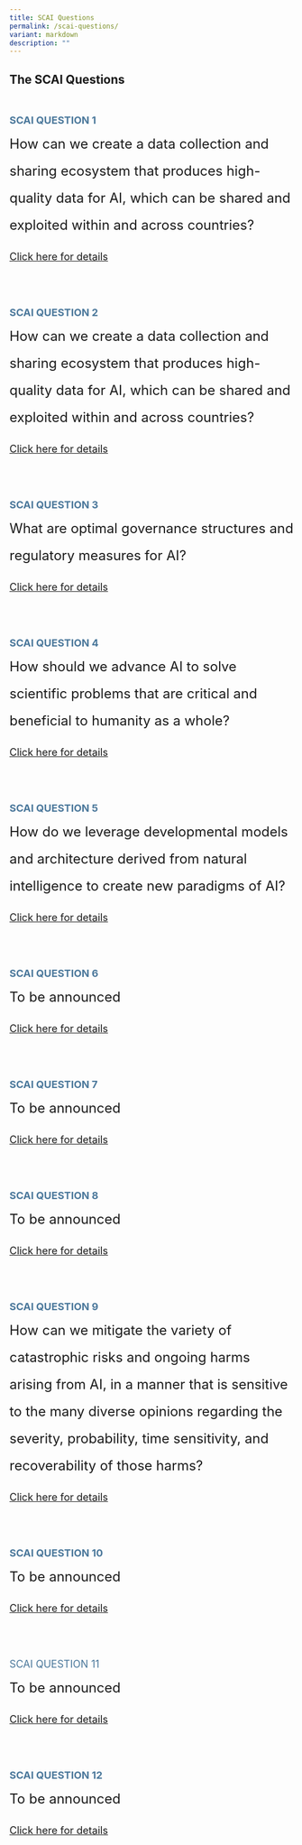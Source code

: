 ```yaml
---
title: SCAI Questions
permalink: /scai-questions/
variant: markdown
description: ""
---
```

## The SCAI Questions

<div style="padding: 25px 0px 0px 0px;"></div>

<div style="font-size:18px; line-height:2; color: #4b789b"><b>SCAI QUESTION 1</b></div>
<div style="font-size:24px; line-height:2;">How can we create a data collection and sharing ecosystem that produces high-quality data for AI, which can be shared and exploited within and across countries?<br></div>
<div style="font-size:18px; line-height:3.5;"><a href="/scai-question-1/">Click here for details</a>

<div style="padding: 50px 0px 0px 0px;"></div>

<div style="font-size:18px; line-height:2; color: #4b789b"><b>SCAI QUESTION 2</b></div>
<div style="font-size:24px; line-height:2;">How can we create a data collection and sharing ecosystem that produces high-quality data for AI, which can be shared and exploited within and across countries?<br></div>
<div style="font-size:18px; line-height:3.5;"><a href="/scai-question-2/">Click here for details</a>

<div style="padding: 50px 0px 0px 0px;"></div>

<div style="font-size:18px; line-height:2; color: #4b789b"><b>SCAI QUESTION 3</b></div>
<div style="font-size:24px; line-height:2;">What are optimal governance structures and regulatory measures for AI?<br></div>
<div style="font-size:18px; line-height:3.5;"><a href="/scai-question-3/">Click here for details</a>

<div style="padding: 50px 0px 0px 0px;"></div>

<div style="font-size:18px; line-height:2; color: #4b789b"><b>SCAI QUESTION 4</b></div>
<div style="font-size:24px; line-height:2;">How should we advance AI to solve scientific problems that are critical and beneficial to humanity as a whole?<br></div>
<div style="font-size:18px; line-height:3.5;"><a href="/scai-question-4/">Click here for details</a>

<div style="padding: 50px 0px 0px 0px;"></div>

<div style="font-size:18px; line-height:2; color: #4b789b"><b>SCAI QUESTION 5</b></div>
<div style="font-size:24px; line-height:2;">How do we leverage developmental models and architecture derived from natural intelligence to create new paradigms of AI?<br></div>
<div style="font-size:18px; line-height:3.5;"><a href="/scai-question-5/">Click here for details</a>

<div style="padding: 50px 0px 0px 0px;"></div>

<div style="font-size:18px; line-height:2; color: #4b789b"><b>SCAI QUESTION 6</b></div>
<div style="font-size:24px; line-height:2;">To be announced<br></div>
<div style="font-size:18px; line-height:3.5;"><a href="/scai-question-6/">Click here for details</a>

<div style="padding: 50px 0px 0px 0px;"></div>

<div style="font-size:18px; line-height:2; color: #4b789b"><b>SCAI QUESTION 7</b></div>
<div style="font-size:24px; line-height:2;">To be announced<br></div>
<div style="font-size:18px; line-height:3.5;"><a href="/scai-question-7/">Click here for details</a>

<div style="padding: 50px 0px 0px 0px;"></div>

<div style="font-size:18px; line-height:2; color: #4b789b"><b>SCAI QUESTION 8</b></div>
<div style="font-size:24px; line-height:2;">To be announced<br></div>
<div style="font-size:18px; line-height:3.5;"><a href="/scai-question-8/">Click here for details</a>

<div style="padding: 50px 0px 0px 0px;"></div>

<div style="font-size:18px; line-height:2; color: #4b789b"><b>SCAI QUESTION 9</b></div>
<div style="font-size:24px; line-height:2;">How can we mitigate the variety of catastrophic risks and ongoing harms arising from AI, in a manner that is sensitive to the many diverse opinions regarding the severity, probability, time sensitivity, and recoverability of those harms?<br></div>
<div style="font-size:18px; line-height:3.5;"><a href="/scai-question-9/">Click here for details</a>

<div style="padding: 50px 0px 0px 0px;"></div>

<div style="font-size:18px; line-height:2; color: #4b789b"><b>SCAI QUESTION 10</b></div>
<div style="font-size:24px; line-height:2;">To be announced<br></div>
<div style="font-size:18px; line-height:3.5;"><a href="/scai-question-10/">Click here for details</a>

<div style="padding: 50px 0px 0px 0px;"></div>

<div style="font-size:18px; line-height:2; color: #4b789b">SCAI QUESTION 11</div>
<div style="font-size:24px; line-height:2;">To be announced<br></div>
<div style="font-size:18px; line-height:3.5;"><a href="/scai-question-11/">Click here for details</a>

<div style="padding: 50px 0px 0px 0px;"></div>

<div style="font-size:18px; line-height:2; color: #4b789b"><b>SCAI QUESTION 12</b></div>
<div style="font-size:24px; line-height:2;">To be announced<br></div>
<div style="font-size:18px; line-height:3.5;"><a href="/scai-question-12/">Click here for details</a></div></div></div></div></div></div></div></div></div></div></div></div>